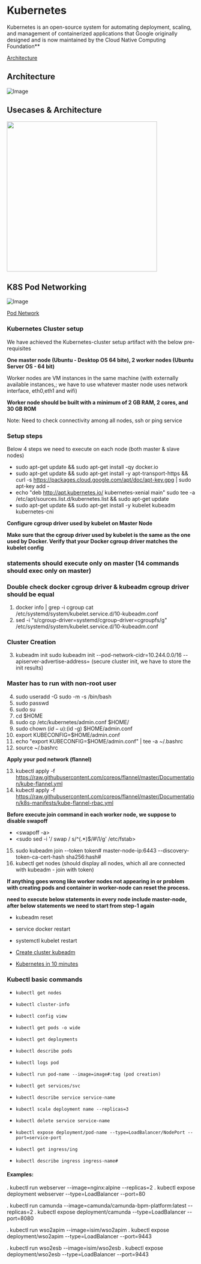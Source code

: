 Kubernetes
=======

Kubernetes is an open-source system for automating deployment, scaling, and management of containerized applications that Google originally designed and is now maintained by the Cloud Native Computing Foundation**


[Architecture](https://x-team.com/blog/introduction-kubernetes-architecture/)


## Architecture
![Image](https://github.com/java-manikanta/kubernetes/blob/master/kubernetes/draft/k8s_architecture.jpg)

## Usecases & Architecture
<img src="https://github.com/java-manikanta/kubernetes/blob/master/kubernetes/draft/k8s_usecases.jpg" width="400" height="400"> 


## K8S Pod Networking

![Image](https://github.com/java-manikanta/kubernetes/blob/master/kubernetes/draft/k8s_pod_network.jpg)

[Pod Network](https://medium.com/google-cloud/understanding-kubernetes-networking-services-f0cb48e4cc82)

### Kubernetes Cluster setup

We have achieved the Kubernetes-cluster setup artifact with the below pre-requisites 

**One master node (Ubuntu - Desktop OS 64 bite), 2 worker nodes (Ubuntu Server OS - 64 bit)** 

Worker nodes are VM instances in the same machine (with externally available instances,; we have to use whatever master node uses network interface, eth0,eth1 and wifi)

**Worker node should be built with a minimum of 2 GB RAM, 2 cores, and 30 GB ROM**

Note: Need to check connectivity among all nodes, ssh or ping service

### Setup steps 

Below 4 steps we need to execute on each node (both master & slave nodes)
* sudo apt-get update && sudo apt-get install -qy docker.io
* sudo apt-get update && sudo apt-get install -y apt-transport-https && curl -s https://packages.cloud.google.com/apt/doc/apt-key.gpg | sudo apt-key add -
* echo "deb http://apt.kubernetes.io/ kubernetes-xenial main" sudo tee -a /etc/apt/sources.list.d/kubernetes.list && sudo apt-get update
* sudo apt-get update && sudo apt-get install -y kubelet kubeadm kubernetes-cni

**Configure cgroup driver used by kubelet on Master Node**

**Make sure that the cgroup driver used by kubelet is the same as the one used by Docker. Verify that your Docker cgroup driver matches the kubelet config**


### statements should execute only on master (14 commands should exec only on master)

### Double check docker cgroup driver & kubeadm cgroup driver should be equal

1. docker info | grep -i cgroup cat /etc/systemd/system/kubelet.service.d/10-kubeadm.conf
2. sed -i "s/cgroup-driver=systemd/cgroup-driver=cgroupfs/g" /etc/systemd/system/kubelet.service.d/10-kubeadm.conf

### Cluster Creation

3. kubeadm init sudo kubeadm init --pod-network-cidr=10.244.0.0/16 --apiserver-advertise-address=<master-node-ip> (secure cluster init, we have to store the init results)

### Master has to run with non-root user

4. sudo useradd <kubernete-master-user> -G sudo -m -s /bin/bash
5. sudo passwd <kubernete-master-user>
6. sudo su <kubernete-master-user>
7. cd $HOME
8. sudo cp /etc/kubernetes/admin.conf $HOME/
9. sudo chown $(id -u):$(id -g) $HOME/admin.conf
10. export KUBECONFIG=$HOME/admin.conf
11. echo "export KUBECONFIG=$HOME/admin.conf" | tee -a ~/.bashrc
12. source ~/.bashrc

**Apply your pod network (flannel)**

13. kubectl apply -f https://raw.githubusercontent.com/coreos/flannel/master/Documentation/kube-flannel.yml
14. kubectl apply -f https://raw.githubusercontent.com/coreos/flannel/master/Documentation/k8s-manifests/kube-flannel-rbac.yml


**Before execute join command in each worker node, we suppose to disable swapoff**

* <swapoff -a>
* <sudo sed -i '/ swap / s/^\(.*\)$/#\1/g' /etc/fstab>

15. sudo kubeadm join --token token# master-node-ip:6443 --discovery-token-ca-cert-hash sha256:hash# 
16. kubectl get nodes (should display all nodes, which all are connected with kubeadm - join with token)


**If anything goes wrong like worker nodes not appearing in <kubectl get nodes> or problem with creating pods and container in worker-node can reset the process.**

**need to execute below statements in every node include master-node, after below statements we need to start from step-1 again**
* kubeadm reset
* service docker restart
* systemctl kubelet restart


* [Create cluster kubeadm](https://kubernetes.io/docs/setup/independent/create-cluster-kubeadm/)

* [Kubernetes in 10 minutes](https://blog.alexellis.io/kubernetes-in-10-minutes/)


### Kubectl basic commands

* `kubectl get nodes`
* `kubectl cluster-info`
* `kubectl config view`

* `kubectl get pods -o wide`
* `kubectl get deployments`
* `kubectl describe pods`
* `kubectl logs pod`
* `kubectl run pod-name --image=image#:tag (pod creation)`

* `kubectl get services/svc`
* `kubectl describe service service-name`
* `kubectl scale deployment name --replicas=3`
* `kubectl delete service service-name`
* `kubectl expose deployment/pod-name --type=LoadBalancer/NodePort --port=service-port`

* `kubectl get ingress/ing`
* `kubectl describe ingress ingress-name#`


#### Examples:


. kubectl run webserver --image=nginx:alpine --replicas=2
. kubectl expose deployment webserver --type=LoadBalancer --port=80


. kubectl run camunda --image=camunda/camunda-bpm-platform:latest --replicas=2
. kubectl expose deployment/camunda --type=LoadBalancer --port=8080

. kubectl run wso2apim --image=isim/wso2apim
. kubectl expose deployment/wso2apim --type=LoadBalancer --port=9443

. kubectl run wso2esb --image=isim/wso2esb
. kubectl expose deployment/wso2esb --type=LoadBalancer --port=9443

